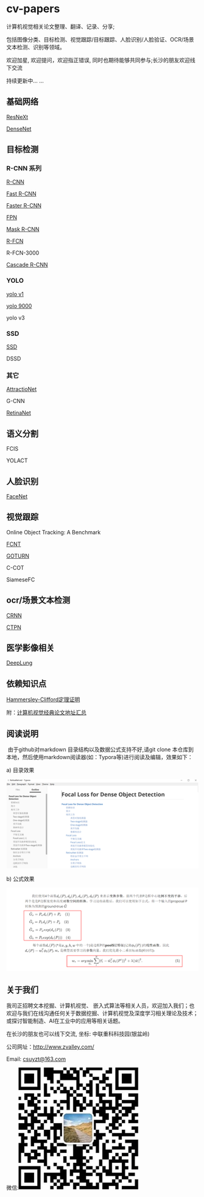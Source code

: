 # cv-papers
计算机视觉相关论文整理、翻译、记录、分享;

包括图像分类、目标检测、视觉跟踪/目标跟踪、人脸识别/人脸验证、OCR/场景文本检测、识别等领域。

欢迎加星, 欢迎提问，欢迎指正错误, 同时也期待能够共同参与;长沙的朋友欢迎线下交流

持续更新中... ...



## 基础网络

[ResNeXt](ResNeXt.md)

[DenseNet](NenseNet.md)



## 目标检测

### R-CNN 系列

<a href='R-CNN.md'>R-CNN</a>

<a href='Fast R-CNN.md'>Fast R-CNN</a>

<a href='Faster R-CNN.md'>Faster R-CNN</a>

<a href='FPN.md'>FPN</a>

<a href='Mask R-CNN.md'>Mask R-CNN</a>

<a href='R-FCN.md'>R-FCN</a>

R-FCN-3000

<a href='Cascade R-CNN.md'>Cascade R-CNN</a>

### YOLO

<a href='YOLO.md'>yolo v1 </a>

<a href='YOLO 9000.md'>yolo 9000</a>

yolo v3

### SSD

<a href='SSD.md'>SSD</a>

DSSD

### 其它

<a href='AttractioNet.md'>AttractioNet</a>

G-CNN

<a href='RetinaNet.md'>RetinaNet</a>



## 语义分割

FCIS

YOLACT



## 人脸识别

<a href='FaceNet.md'>FaceNet</a>



## 视觉跟踪

Online Object Tracking: A Benchmark

<a href='FCNT.md'>FCNT</a>

<a href='GOTURN.md'>GOTURN</a>

C-COT

SiameseFC



## ocr/场景文本检测

<a href='CRNN.md'>CRNN</a>

<a href='CTPN.md'>CTPN</a>



## 医学影像相关

<a href='DeepLung.md'>DeepLung</a>



## 依赖知识点

<a href='Hammersley-Clifford定理证明.md'>Hammersley-Clifford定理证明</a>



附：<a href='计算机视觉经典论文地址汇总.md'>计算机视觉经典论文地址汇总</a>





## 阅读说明

​        由于github对markdown 目录结构以及数据公式支持不好,请git clone 本仓库到本地，然后使用markdown阅读器(如：Typora等)进行阅读及编辑，效果如下：

a) 目录效果

![](pic/ReadMe-fig1.jpg)



b) 公式效果

![](pic/ReadMe-fig2.jpg)





## 关于我们

我司正招聘文本挖掘、计算机视觉、	嵌入式算法等相关人员，欢迎加入我们；也欢迎与我们在线沟通任何关于数据挖掘、计算机视觉及深度学习相关理论及技术；或探讨智能制造、AI在工业中的应用等相关话题。

在长沙的朋友也可以线下交流, 坐标: 中联重科科技园(银盆岭)

公司网址：http://www.zvalley.com/

Email: csuyzt@163.com

微信:![](pic/wx.jpg)



